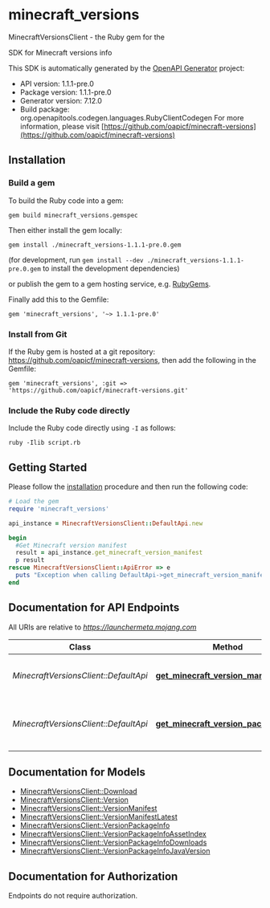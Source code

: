 # minecraft_versions

MinecraftVersionsClient - the Ruby gem for the 

SDK for Minecraft versions info

This SDK is automatically generated by the [OpenAPI Generator](https://openapi-generator.tech) project:

- API version: 1.1.1-pre.0
- Package version: 1.1.1-pre.0
- Generator version: 7.12.0
- Build package: org.openapitools.codegen.languages.RubyClientCodegen
For more information, please visit [https://github.com/oapicf/minecraft-versions](https://github.com/oapicf/minecraft-versions)

## Installation

### Build a gem

To build the Ruby code into a gem:

```shell
gem build minecraft_versions.gemspec
```

Then either install the gem locally:

```shell
gem install ./minecraft_versions-1.1.1-pre.0.gem
```

(for development, run `gem install --dev ./minecraft_versions-1.1.1-pre.0.gem` to install the development dependencies)

or publish the gem to a gem hosting service, e.g. [RubyGems](https://rubygems.org/).

Finally add this to the Gemfile:

    gem 'minecraft_versions', '~> 1.1.1-pre.0'

### Install from Git

If the Ruby gem is hosted at a git repository: https://github.com/oapicf/minecraft-versions, then add the following in the Gemfile:

    gem 'minecraft_versions', :git => 'https://github.com/oapicf/minecraft-versions.git'

### Include the Ruby code directly

Include the Ruby code directly using `-I` as follows:

```shell
ruby -Ilib script.rb
```

## Getting Started

Please follow the [installation](#installation) procedure and then run the following code:

```ruby
# Load the gem
require 'minecraft_versions'

api_instance = MinecraftVersionsClient::DefaultApi.new

begin
  #Get Minecraft version manifest
  result = api_instance.get_minecraft_version_manifest
  p result
rescue MinecraftVersionsClient::ApiError => e
  puts "Exception when calling DefaultApi->get_minecraft_version_manifest: #{e}"
end

```

## Documentation for API Endpoints

All URIs are relative to *https://launchermeta.mojang.com*

Class | Method | HTTP request | Description
------------ | ------------- | ------------- | -------------
*MinecraftVersionsClient::DefaultApi* | [**get_minecraft_version_manifest**](docs/DefaultApi.md#get_minecraft_version_manifest) | **GET** /mc/game/version_manifest.json | Get Minecraft version manifest
*MinecraftVersionsClient::DefaultApi* | [**get_minecraft_version_package_info**](docs/DefaultApi.md#get_minecraft_version_package_info) | **GET** /v1/packages/{packageId}/{versionId}.json | Get Minecraft version package info


## Documentation for Models

 - [MinecraftVersionsClient::Download](docs/Download.md)
 - [MinecraftVersionsClient::Version](docs/Version.md)
 - [MinecraftVersionsClient::VersionManifest](docs/VersionManifest.md)
 - [MinecraftVersionsClient::VersionManifestLatest](docs/VersionManifestLatest.md)
 - [MinecraftVersionsClient::VersionPackageInfo](docs/VersionPackageInfo.md)
 - [MinecraftVersionsClient::VersionPackageInfoAssetIndex](docs/VersionPackageInfoAssetIndex.md)
 - [MinecraftVersionsClient::VersionPackageInfoDownloads](docs/VersionPackageInfoDownloads.md)
 - [MinecraftVersionsClient::VersionPackageInfoJavaVersion](docs/VersionPackageInfoJavaVersion.md)


## Documentation for Authorization

Endpoints do not require authorization.

